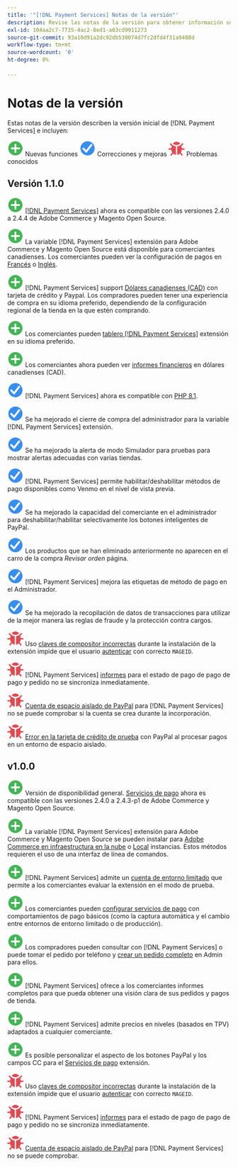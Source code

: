 ```yaml
---
title: '"[!DNL Payment Services] Notas de la versión"'
description: Revise las notas de la versión para obtener información sobre todas las [!DNL Payment Services] versiones.
exl-id: 104aa2c7-7735-4ac2-8ed1-a03cd9911273
source-git-commit: 93a10d91a2dc92db530074d7fc2dfd4f31a9488d
workflow-type: tm+mt
source-wordcount: '0'
ht-degree: 0%

---
```


# Notas de la versión

Estas notas de la versión describen la versión inicial de [!DNL Payment Services] e incluyen:

![Nuevo](../assets/new.svg) Nuevas funciones
![Se ha corregido un problema](../assets/fix.svg) Correcciones y mejoras
![Problema conocido](../assets/bug.svg) Problemas conocidos

## Versión 1.1.0

![Nuevo](../assets/new.svg)<!-- Issue PAY-2127 --> [[!DNL Payment Services]](https://marketplace.magento.com/magento-payment-services.html) ahora es compatible con las versiones 2.4.0 a 2.4.4 de Adobe Commerce y Magento Open Source.

![Nuevo](../assets/new.svg)<!-- Issue PAY-2682 --> La variable [!DNL Payment Services] extensión para Adobe Commerce y Magento Open Source está disponible para comerciantes canadienses. Los comerciantes pueden ver la configuración de pagos en [Francés](https://experienceleague.adobe.com/docs/commerce-merchant-services/payment-services/overview.html?lang=fr) o [Inglés](https://experienceleague.adobe.com/docs/commerce-merchant-services/payment-services/overview.html?lang=en).

![Nuevo](../assets/new.svg)<!-- Issue PAY-2681 --> [!DNL Payment Services] support [Dólares canadienses (CAD)](overview.md#accepted-credit-cards-and-currencies) con tarjeta de crédito y Paypal. Los compradores pueden tener una experiencia de compra en su idioma preferido, dependiendo de la configuración regional de la tienda en la que estén comprando.

![Nuevo](../assets/new.svg)<!-- Issue PAY-2680 --> Los comerciantes pueden [tablero [!DNL Payment Services]](onboard.md) extensión en su idioma preferido.

![Nuevo](../assets/new.svg)<!-- Issue PAY-2678 --> Los comerciantes ahora pueden ver [informes financieros](order-payment-status.md) en dólares canadienses (CAD).

![Se ha corregido un problema](../assets/fix.svg)<!-- Issue PAY-2710 --> [!DNL Payment Services] ahora es compatible con [PHP 8.1](https://www.php.net/releases/8.1/en.php).

![Se ha corregido un problema](../assets/fix.svg)<!-- Issue PAY-3035 --> Se ha mejorado el cierre de compra del administrador para la variable [!DNL Payment Services] extensión.

![Se ha corregido un problema](../assets/fix.svg)<!-- Issue PAY-3017 --> Se ha mejorado la alerta de modo Simulador para pruebas para mostrar alertas adecuadas con varias tiendas.

![Se ha corregido un problema](../assets/fix.svg)<!-- Issue PAY-2742 --> [!DNL Payment Services] permite habilitar/deshabilitar métodos de pago disponibles como Venmo en el nivel de vista previa.

![Se ha corregido un problema](../assets/fix.svg)<!-- Issue PAY-2277 --> Se ha mejorado la capacidad del comerciante en el administrador para deshabilitar/habilitar selectivamente los botones inteligentes de PayPal.

![Se ha corregido un problema](../assets/fix.svg)<!-- Issue PAY-2561 --> Los productos que se han eliminado anteriormente no aparecen en el carro de la compra _Revisar orden_ página.

![Se ha corregido un problema](../assets/fix.svg)<!-- Issue PAY-2456 --> [!DNL Payment Services] mejora las etiquetas de método de pago en el Administrador.

![Se ha corregido un problema](../assets/fix.svg)<!-- Issue PAY-2907 --> Se ha mejorado la recopilación de datos de transacciones para utilizar de la mejor manera las reglas de fraude y la protección contra cargos.

![Problema conocido](../assets/bug.svg)<!-- Issue PAY-2473 --> Uso [claves de compositor incorrectas](https://support.magento.com/hc/en-us/articles/4406603542541) durante la instalación de la extensión impide que el usuario [autenticar](https://devdocs.magento.com/guides/v2.4/install-gde/prereq/connect-auth.html) con correcto `MAGEID`.

![Problema conocido](../assets/bug.svg)<!-- Issue PAY-2474 --> [!DNL Payment Services] [informes](https://support.magento.com/hc/en-us/articles/4406114741517) para el estado de pago de pago de pago y pedido no se sincroniza inmediatamente.

![Problema conocido](../assets/bug.svg)<!-- Issue PAY-2475 --> [Cuenta de espacio aislado de PayPal](https://support.magento.com/hc/en-us/articles/4406954952461) para [!DNL Payment Services] no se puede comprobar si la cuenta se crea durante la incorporación.

![Problema conocido](../assets/bug.svg)<!-- Issue PAY-2842 --> [Error en la tarjeta de crédito de prueba](https://support.magento.com/hc/en-us/articles/5201041963917) con PayPal al procesar pagos en un entorno de espacio aislado.

## v1.0.0

![Nuevo](../assets/new.svg)<!-- Issue PAY-2127 --> Versión de disponibilidad general. [Servicios de pago](https://marketplace.magento.com/magento-payment-services.html) ahora es compatible con las versiones 2.4.0 a 2.4.3-p1 de Adobe Commerce y Magento Open Source.

![Nuevo](../assets/new.svg)<!-- Issue PAY-124 --> La variable [!DNL Payment Services] extensión para Adobe Commerce y Magento Open Source se pueden instalar para [Adobe Commerce en infraestructura en la nube](install.md#magento-commerce-cloud) o [Local](install.md#on-premises) instancias. Estos métodos requieren el uso de una interfaz de línea de comandos.

![Nuevo](../assets/new.svg)<!-- Issue PAY-1986 --> [!DNL Payment Services] admite un [cuenta de entorno limitado](onboard.md#enable-sandbox-testing) que permite a los comerciantes evaluar la extensión en el modo de prueba.

![Nuevo](../assets/new.svg)<!-- Issue PAY-666 --> Los comerciantes pueden [configurar servicios de pago](configure-admin.md) con comportamientos de pago básicos (como la captura automática y el cambio entre entornos de entorno limitado o de producción).

![Nuevo](../assets/new.svg)<!-- Issue PAY-780 --> Los compradores pueden consultar con [!DNL Payment Services] o puede tomar el pedido por teléfono y [crear un pedido completo](create-order.md) en Admin para ellos.

![Nuevo](../assets/new.svg)<!-- Issue PAY-1856 --> [!DNL Payment Services] ofrece a los comerciantes informes completos para que pueda obtener una visión clara de sus pedidos y pagos de tienda.

![Nuevo](../assets/new.svg)<!-- Issue PAY-311 --> [!DNL Payment Services] admite precios en niveles (basados en TPV) adaptados a cualquier comerciante.

![Nuevo](../assets/new.svg)<!-- Issue PAY-1443 --> Es posible personalizar el aspecto de los botones PayPal y los campos CC para el [Servicios de pago](https://devdocs.magento.com/payment-services/customize-buttons-messaging.html) extensión.

![Problema conocido](../assets/bug.svg)<!-- Issue PAY-2473 --> Uso [claves de compositor incorrectas](https://support.magento.com/hc/en-us/articles/4406603542541) durante la instalación de la extensión impide que el usuario [autenticar](https://devdocs.magento.com/guides/v2.4/install-gde/prereq/connect-auth.html) con correcto `MAGEID`.

![Problema conocido](../assets/bug.svg)<!-- Issue PAY-2474 --> [!DNL Payment Services] [informes](https://support.magento.com/hc/en-us/articles/4406114741517) para el estado de pago de pago de pago y pedido no se sincroniza inmediatamente.

![Problema conocido](../assets/bug.svg)<!-- Issue PAY-2475 --> [Cuenta de espacio aislado de PayPal](https://support.magento.com/hc/en-us/articles/4406954952461) para [!DNL Payment Services] no se puede comprobar.

